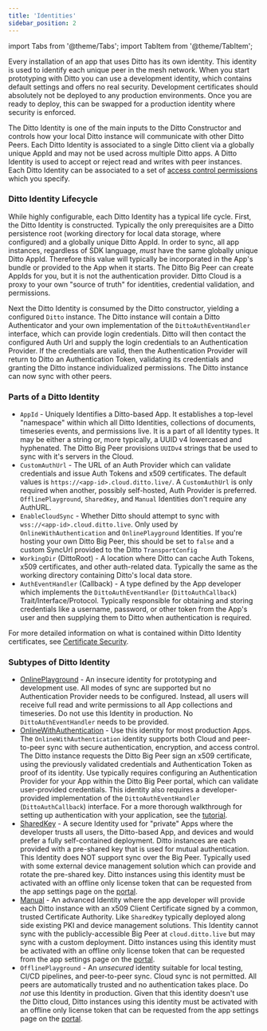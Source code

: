 ```yaml
---
title: 'Identities'
sidebar_position: 2
---
```


import Tabs from '@theme/Tabs';
import TabItem from '@theme/TabItem';

Every installation of an app that uses Ditto has its own identity. This identity
is used to identify each unique peer in the mesh network. When you start
prototyping with Ditto you can use a development identity, which contains
default settings and offers no real security. Development certificates should
absolutely not be deployed to any production environments. Once you are ready to
deploy, this can be swapped for a production identity where security is
enforced.

The Ditto Identity is one of the main inputs to the Ditto Constructor and
controls how your local Ditto instance will communicate with other Ditto Peers.
Each Ditto Identity is associated to a single Ditto client via a globally unique
AppId and may not be used across multiple Ditto apps. A Ditto Identity is used to accept or reject read and writes with peer instances. Each Ditto Identity can be associated to a set of [access control permissions](/security/designing-permissions) 
which you specify.


### Ditto Identity Lifecycle

While highly configurable, each Ditto Identity has a typical life cycle. First, the Ditto Identity is constructed. Typically the only prerequisites are a Ditto persistence root (working directory for local data storage, where configured) and a globally unique Ditto AppId. In order to sync, all app instances, regardless of SDK language, *must* have the same globally unique Ditto AppId. Therefore this value will typically be incorporated in the App's bundle or provided to the App when it starts. The Ditto Big Peer can create AppIds for you, but it is not the authentication provider. Ditto Cloud is a proxy to your own "source of truth" for identities, credential validation, and permissions.

Next the Ditto Identity is consumed by the Ditto constructor, yielding a configured `Ditto` instance. The Ditto instance will contain a Ditto Authenticator and your own implementation of the `DittoAuthEventHandler` interface, which can provide login credentials. Ditto will then contact the configured Auth Url and supply the login credentials to an Authentication Provider. If the credentials are valid, then the Authentication Provider will return to Ditto an Authentication Token, validating its credentials and granting the Ditto instance individualized permissions. The Ditto instance can now sync with other peers.

### Parts of a Ditto Identity

* `AppId` - Uniquely Identifies a Ditto-based App. It establishes a top-level "namespace" within which all Ditto Identities, collections of documents, timeseries events, and permissions live. It is a part of all Identity types. It may be either a string or, more typically, a UUID v4 lowercased and hyphenated. The Ditto Big Peer provisions `UUIDv4` strings that be used to sync with it's servers in the Cloud.
* `CustomAuthUrl` - The URL of an Auth Provider which can validate credentials and issue Auth Tokens and x509 certificates. The default values is `https://<app-id>.cloud.ditto.live/`. A `CustomAuthUrl` is only required when another, possibly self-hosted, Auth Provider is preferred. `OfflinePlayground`, `SharedKey`, and `Manual` Identities don't require any AuthURL.
* `EnableCloudSync` - Whether Ditto should attempt to sync with `wss://<app-id>.cloud.ditto.live`. Only used by `OnlineWithAuthentication` and `OnlinePlayground` Identities. If you're hosting your own Ditto Big Peer, this should be set to `false` and a custom SyncUrl provided to the Ditto `TransportConfig`
* `WorkingDir` (DittoRoot) - A location where Ditto can cache Auth Tokens, x509 certificates, and other auth-related data. Typically the same as the working directory containing Ditto's local data store.
* `AuthEventHandler` (Callback) - A type defined by the App developer which implements the `DittoAuthEventHandler` (`DittoAuthCallback`) Trait/Interface/Protocol. Typically responsible for obtaining and storing credentials like a username, password, or other token from the App's user and then supplying them to Ditto when authentication is required.

For more detailed information on what is contained within Ditto Identity certificates, see [Certificate Security](/how-it-works/certificate-security).

### Subtypes of Ditto Identity

* [OnlinePlayground](/concepts/online-playground) - An insecure identity for prototyping and development use. All modes of sync are supported but no Authentication Provider needs to be configured. Instead, all users will receive full read and write permissions to all App collections and timeseries. Do not use this Identity in production. No `DittoAuthEventHandler` needs to be provided.
* [OnlineWithAuthentication](/security/online-with-authentication/overview) - Use this identity for most production Apps. The `OnlineWithAuthentication` identity supports both Cloud and peer-to-peer sync with secure authentication, encryption, and access control.  The Ditto instance requests the Ditto Big Peer sign an x509 certificate, using the previously validated credentials and Authentication Token as proof of its identity. Use typically requires configuring an Authentication Provider for your App within the Ditto Big Peer portal, which can validate user-provided credentials. This identity also requires a developer-provided implementation of the `DittoAuthEventHandler` (`DittoAuthCallback`) interface. For a more thorough walkthrough for setting up authentication with your application, see the [tutorial](/guides/authentication/intro).  
* [SharedKey](/security/shared-key) - A secure Identity used for "private" Apps where the developer trusts all users, the Ditto-based App, and devices and would prefer a fully self-contained deployment. Ditto instances are each provided with a pre-shared key that is used for mutual authentication. This Identity does NOT support sync over the Big Peer. Typically used with some external device management solution which can provide and rotate the pre-shared key. Ditto instances using this identity must be activated with an offline only license token that can be requested from the app settings page on the [portal](https://portal.ditto.live).
* [Manual](/how-it-works/certificate-security) - An advanced Identity where the app developer will provide each Ditto instance with an x509 Client Certificate signed by a common, trusted Certificate Authority. Like `SharedKey` typically deployed along side existing PKI and device management solutions. This Identity cannot sync with the publicly-accessible Big Peer at `cloud.ditto.live` but may sync with a custom deployment. Ditto instances using this identity must be activated with an offline only license token that can be requested from the app settings page on the [portal](https://portal.ditto.live).
* `OfflinePlayground` - An *unsecured* identity suitable for local testing, CI/CD pipelines, and peer-to-peer sync. Cloud sync is not permitted. All peers are automatically trusted and no authentication takes place. Do *not* use this Identity in production. Given that this identity doesn't use the Ditto cloud, Ditto instances using this identity must be activated with an offline only license token that can be requested from the app settings page on the [portal](https://portal.ditto.live).

